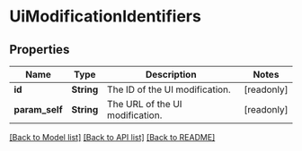 # UiModificationIdentifiers

## Properties

Name | Type | Description | Notes
------------ | ------------- | ------------- | -------------
**id** | **String** | The ID of the UI modification. | [readonly]
**param_self** | **String** | The URL of the UI modification. | [readonly]

[[Back to Model list]](../README.md#documentation-for-models) [[Back to API list]](../README.md#documentation-for-api-endpoints) [[Back to README]](../README.md)


